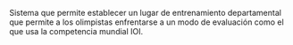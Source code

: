 Sistema que permite establecer un lugar de entrenamiento departamental que permite a los olimpistas enfrentarse a un modo de evaluación como el que usa la competencia mundial IOI.